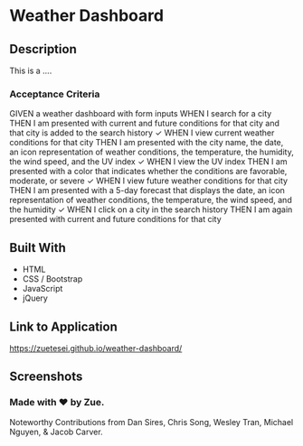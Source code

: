 # Weather Dashboard

## Description

This is a ....

### Acceptance Criteria

GIVEN a weather dashboard with form inputs
WHEN I search for a city
THEN I am presented with current and future conditions for that city and that city is added to the search history ✓
WHEN I view current weather conditions for that city
THEN I am presented with the city name, the date, an icon representation of weather conditions, the temperature, the humidity, the wind speed, and the UV index ✓
WHEN I view the UV index
THEN I am presented with a color that indicates whether the conditions are favorable, moderate, or severe ✓
WHEN I view future weather conditions for that city
THEN I am presented with a 5-day forecast that displays the date, an icon representation of weather conditions, the temperature, the wind speed, and the humidity ✓
WHEN I click on a city in the search history
THEN I am again presented with current and future conditions for that city

## Built With

- HTML
- CSS / Bootstrap
- JavaScript
- jQuery

## Link to Application

https://zuetesei.github.io/weather-dashboard/

## Screenshots

### Made with ♥ by Zue.

Noteworthy Contributions from Dan Sires, Chris Song, Wesley Tran, Michael Nguyen, & Jacob Carver.
